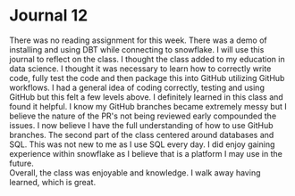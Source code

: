 # Journal 12

There was no reading assignment for this week. There was a demo of installing and using DBT while connecting to snowflake. I will use this journal to reflect on the class. I thought the class added to my education in data science. I thought it was necessary to learn how to correctly write code, fully test the code and then package this into GitHub utilizing GitHub workflows.  I had a general idea of coding correctly, testing and using GitHub but this felt a few levels above. I definitely learned in this class and found it helpful. I know my GitHub branches became extremely messy but I believe the nature of the PR's not being reviewed early compounded the issues. I now believe I have the full understanding of how to use GitHub branches.  The second part of the class centered around databases and SQL. This was not new to me as I use SQL every day. I did enjoy gaining experience within snowflake as I believe that is a platform I may use in the future.  
Overall, the class was enjoyable and knowledge. I walk away having learned, which is great.